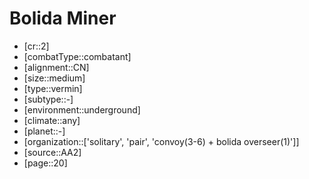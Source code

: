 
# Bolida Miner

- [cr::2]
- [combatType::combatant]
- [alignment::CN]
- [size::medium]
- [type::vermin]
- [subtype::-]
- [environment::underground]
- [climate::any]
- [planet::-]
- [organization::['solitary', 'pair', 'convoy(3-6) + bolida overseer(1)']]
- [source::AA2]
- [page::20]
